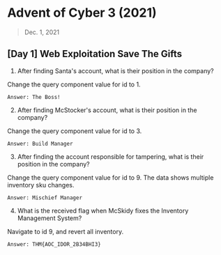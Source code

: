 # Advent of Cyber 3 (2021)

> Dec. 1, 2021

## [Day 1] Web Exploitation Save The Gifts 

1. After finding Santa's account, what is their position in the company?

Change the query component value for id to 1. 

`Answer: The Boss!`

2. After finding McStocker's account, what is their position in the company?

Change the query component value for id to 3. 

`Answer: Build Manager`

3. After finding the account responsible for tampering, what is their position in the company?

Change the query component value for id to 9. The data shows multiple inventory sku changes.

`Answer: Mischief Manager`

4. What is the received flag when McSkidy fixes the Inventory Management System?

Navigate to id 9, and revert all inventory.

`Answer: THM{AOC_IDOR_2B34BHI3}`